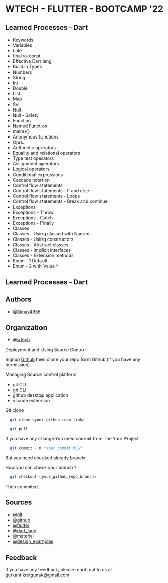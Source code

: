 # WTECH - FLUTTER - BOOTCAMP '22

## Learned Processes - Dart

- Keywords
- Variables
- Late
- final vs const
- Effective Dart lang
- Build in Types
- Numbers
- String
- Int
- Double
- List
- Map
- Set
- Null
- Null - Safety
- Function
- Named Function
- main(){}
- Anonymous functions
- Oprs.
- Arithmetic operators
- Equality and relational operators
- Type test operators
- Assignment operators
- Logical operators
- Conditional expressions
- Cascade notation
- Control flow statements
- Control flow statements - If and else
- Control flow statements - Loops
- Control flow statements - Break and continue
- Exceptions
- Exceptions - Throw
- Exceptions - Catch
- Exceptions - Finally
- Classes
- Classes - Using classed with Named
- Classes - Using constructors
- Classes - Abstract classes
- Classes - Implicit interfaces
- Classes - Extension methods
- Enum - 1 Default
- Enum - 2 with Value  *

## Learned Processes - Dart

## Authors

- [@Simay4955](https://www.github.com/Simay4955)

## Organization

- [@wtech](https://www.wtechplatform.com)

Deployment and Using Source Control

Signup [Github](https://github.com) then clone your repo form Github (if you have any permission).

Managing Source control platform

- git CLI
- gh CLI
- github desktop application
- vscode extension

Git clone

```bash
  git clone <your_github_repo_link>
```

```bash
  git pull
```

If you have any change.You need commit from The Your Project

```bash
  git commit - m "Your commit MSG"
```

But you need checked already branch

How you can check your branch ?

```bash
  git checkout <your_github_repo_branch>
```

Then commited.

## Sources

- [@git](https://git-scm.com)
- [@github](https://github.com)
- [@flutter](https://flutter.dev)
- [@dart_lang](https://dart.dev)
- [@material](https://material.io)
- [@design_examples](https://mobbin.com/browse/ios/apps)

## Feedback

If you have any feedback, please reach out to us at [gurkanfikretgunak@gmail.com](mailto:asrak116@gmail.com)
